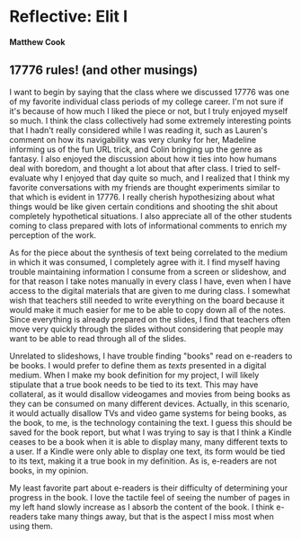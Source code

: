 # Reflective: Elit I

#### Matthew Cook

## 17776 rules! (and other musings)

I want to begin by saying that the class where we discussed 17776 was one of my favorite individual class periods of my college career. I'm not sure if it's because of how much I liked the piece or not, but I truly enjoyed myself so much. I think the class collectively had some extremely interesting points that I hadn't really considered while I was reading it, such as Lauren's comment on how its navigability was very clunky for her, Madeline informing us of the fun URL trick, and Colin bringing up the genre as fantasy. I also enjoyed the discussion about how it ties into how humans deal with boredom, and thought a lot about that after class. I tried to self-evaluate why I enjoyed that day quite so much, and I realized that I think my favorite conversations with my friends are thought experiments similar to that which is evident in 17776. I really cherish hypothesizing about what things would be like given certain conditions and shooting the shit about completely hypothetical situations. I also appreciate all of the other students coming to class prepared with lots of informational comments to enrich my perception of the work.

As for the piece about the synthesis of text being correlated to the medium in which it was consumed, I completely agree with it. I find myself having trouble maintaining information I consume from a screen or slideshow, and for that reason I take notes manually in every class I have, even when I have access to the digital materials that are given to me during class. I somewhat wish that teachers still needed to write everything on the board because it would make it much easier for me to be able to copy down all of the notes. Since everything is already prepared on the slides, I find that teachers often move very quickly through the slides without considering that people may want to be able to read through all of the slides.

Unrelated to slideshows, I have trouble finding "books" read on e-readers to be books. I would prefer to define them as *texts* presented in a digital medium. When I make my book definition for my project, I will likely stipulate that a true book needs to be tied to its text. This may have collateral, as it would disallow videogames and movies from being books as they can be consumed on many different devices. Actually, in this scenario, it would actually disallow TVs and video game systems for being books, as the book, to me, is the technology containing the text. I guess this should be saved for the book report, but what I was trying to say is that I think a Kindle ceases to be a book when it is able to display many, many different texts to a user. If a Kindle were only able to display one text, its form would be tied to its text, making it a true book in my definition. As is, e-readers are not books, in my opinion.

My least favorite part about e-readers is their difficulty of determining your progress in the book. I love the tactile feel of seeing the number of pages in my left hand slowly increase as I absorb the content of the book. I think e-readers take many things away, but that is the aspect I miss most when using them.